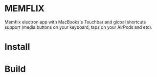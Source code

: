 # MEMFLIX

Memflix electron app with MacBooks's Touchbar and global shortcuts support (media buttons on your keyboard, taps on your AirPods and etc).

# Install

# Build